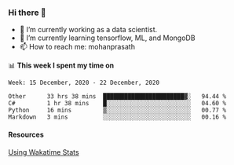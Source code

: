 ### Hi there 👋

- 🔭 I’m currently working as a data scientist.
- 🌱 I’m currently learning tensorflow, ML, and MongoDB
- 📫 How to reach me: mohanprasath

📊 **This week I spent my time on**
<!--START_SECTION:waka-->
```text
Week: 15 December, 2020 - 22 December, 2020

Other      33 hrs 38 mins  ███████████████████████▓░   94.44 % 
C#         1 hr 38 mins    █░░░░░░░░░░░░░░░░░░░░░░░░   04.60 % 
Python     16 mins         ▒░░░░░░░░░░░░░░░░░░░░░░░░   00.77 % 
Markdown   3 mins          ░░░░░░░░░░░░░░░░░░░░░░░░░   00.16 % 
```
<!--END_SECTION:waka-->

#### Resources
[Using Wakatime Stats](https://github.com/marketplace/actions/waka-readme)

